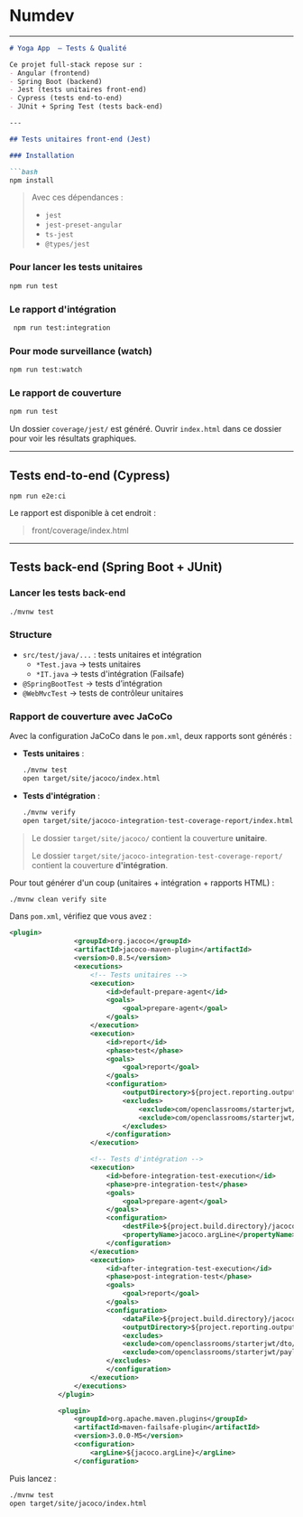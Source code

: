# Numdev
---

````markdown
# Yoga App  – Tests & Qualité

Ce projet full-stack repose sur :
- Angular (frontend)
- Spring Boot (backend)
- Jest (tests unitaires front-end)
- Cypress (tests end-to-end)
- JUnit + Spring Test (tests back-end)

---

## Tests unitaires front-end (Jest)

### Installation

```bash
npm install
````

> Avec ces dépendances :
>
> * `jest`
> * `jest-preset-angular`
> * `ts-jest`
> * `@types/jest`

### Pour lancer les tests unitaires

```bash
npm run test
```

### Le rapport d'intégration

```bash
 npm run test:integration
```


### Pour mode surveillance (watch)

```bash
npm run test:watch
```

### Le rapport de couverture

```bash
npm run test
```

Un dossier `coverage/jest/` est généré. Ouvrir `index.html` dans ce dossier pour voir les résultats graphiques.

---

## Tests end-to-end (Cypress)

```
npm run e2e:ci
```

Le rapport est disponible à cet endroit :

> front/coverage/index.html
---

## Tests back-end (Spring Boot + JUnit)

### Lancer les tests back-end

```bash
./mvnw test
```

### Structure

- `src/test/java/...` : tests unitaires et intégration
  - `*Test.java` → tests unitaires
  - `*IT.java` → tests d'intégration (Failsafe)
- `@SpringBootTest` → tests d’intégration
- `@WebMvcTest` → tests de contrôleur unitaires

### Rapport de couverture avec JaCoCo

Avec la configuration JaCoCo dans le `pom.xml`, deux rapports sont générés :

-  **Tests unitaires** :
    ```bash
    ./mvnw test
    open target/site/jacoco/index.html
    ```
- **Tests d'intégration** :
    ```bash
    ./mvnw verify
    open target/site/jacoco-integration-test-coverage-report/index.html
    ```

> Le dossier `target/site/jacoco/` contient la couverture **unitaire**.
> 
> Le dossier `target/site/jacoco-integration-test-coverage-report/` contient la couverture **d'intégration**.

Pour tout générer d'un coup (unitaires + intégration + rapports HTML) :
```bash
./mvnw clean verify site
```

Dans `pom.xml`, vérifiez que vous avez :

```xml
<plugin>
				<groupId>org.jacoco</groupId>
				<artifactId>jacoco-maven-plugin</artifactId>
				<version>0.8.5</version>
				<executions>
					<!-- Tests unitaires -->
					<execution>
						<id>default-prepare-agent</id>
						<goals>
							<goal>prepare-agent</goal>
						</goals>
					</execution>
					<execution>
						<id>report</id>
						<phase>test</phase>
						<goals>
							<goal>report</goal>
						</goals>
						<configuration>
							<outputDirectory>${project.reporting.outputDirectory}/jacoco</outputDirectory>
							<excludes>
								<exclude>com/openclassrooms/starterjwt/dto/**</exclude>
								<exclude>com/openclassrooms/starterjwt/payload/request/**</exclude>
							</excludes>
						</configuration>
					</execution>

					<!-- Tests d'intégration -->
					<execution>
						<id>before-integration-test-execution</id>
						<phase>pre-integration-test</phase>
						<goals>
							<goal>prepare-agent</goal>
						</goals>
						<configuration>
							<destFile>${project.build.directory}/jacoco-output/jacoco-integration-tests.exec</destFile>
							<propertyName>jacoco.argLine</propertyName>
						</configuration>
					</execution>
					<execution>
						<id>after-integration-test-execution</id>
						<phase>post-integration-test</phase>
						<goals>
							<goal>report</goal>
						</goals>
						<configuration>
							<dataFile>${project.build.directory}/jacoco-output/jacoco-integration-tests.exec</dataFile>
							<outputDirectory>${project.reporting.outputDirectory}/jacoco-integration-test-coverage-report</outputDirectory>
							<excludes>
							<exclude>com/openclassrooms/starterjwt/dto/**</exclude>
							<exclude>com/openclassrooms/starterjwt/payload/request/**</exclude>
						</excludes>
						</configuration>
					</execution>
				</executions>
			</plugin>

			<plugin>
				<groupId>org.apache.maven.plugins</groupId>
				<artifactId>maven-failsafe-plugin</artifactId>
				<version>3.0.0-M5</version>
				<configuration>
					<argLine>${jacoco.argLine}</argLine>
				</configuration>
```

Puis lancez :

```bash
./mvnw test
open target/site/jacoco/index.html
```
